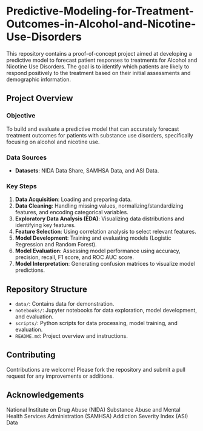 # Predictive-Modeling-for-Treatment-Outcomes-in-Alcohol-and-Nicotine-Use-Disorders

This repository contains a proof-of-concept project aimed at developing a predictive model to forecast patient responses to treatments for Alcohol and Nicotine Use Disorders. The goal is to identify which patients are likely to respond positively to the treatment based on their initial assessments and demographic information.

## Project Overview

### Objective
To build and evaluate a predictive model that can accurately forecast treatment outcomes for patients with substance use disorders, specifically focusing on alcohol and nicotine use.

### Data Sources
- **Datasets**: NIDA Data Share, SAMHSA Data, and ASI Data.

### Key Steps
1. **Data Acquisition**: Loading and preparing data.
2. **Data Cleaning**: Handling missing values, normalizing/standardizing features, and encoding categorical variables.
3. **Exploratory Data Analysis (EDA)**: Visualizing data distributions and identifying key features.
4. **Feature Selection**: Using correlation analysis to select relevant features.
5. **Model Development**: Training and evaluating models (Logistic Regression and Random Forest).
6. **Model Evaluation**: Assessing model performance using accuracy, precision, recall, F1 score, and ROC AUC score.
7. **Model Interpretation**: Generating confusion matrices to visualize model predictions.

## Repository Structure
- `data/`: Contains data for demonstration.
- `notebooks/`: Jupyter notebooks for data exploration, model development, and evaluation.
- `scripts/`: Python scripts for data processing, model training, and evaluation.
- `README.md`: Project overview and instructions.

## Contributing
Contributions are welcome! Please fork the repository and submit a pull request for any improvements or additions.

## Acknowledgements
National Institute on Drug Abuse (NIDA)
Substance Abuse and Mental Health Services Administration (SAMHSA)
Addiction Severity Index (ASI) Data
